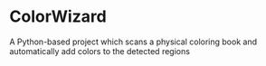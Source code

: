 # ColorWizard
A Python-based project which scans a physical coloring book and automatically add colors to the detected regions
